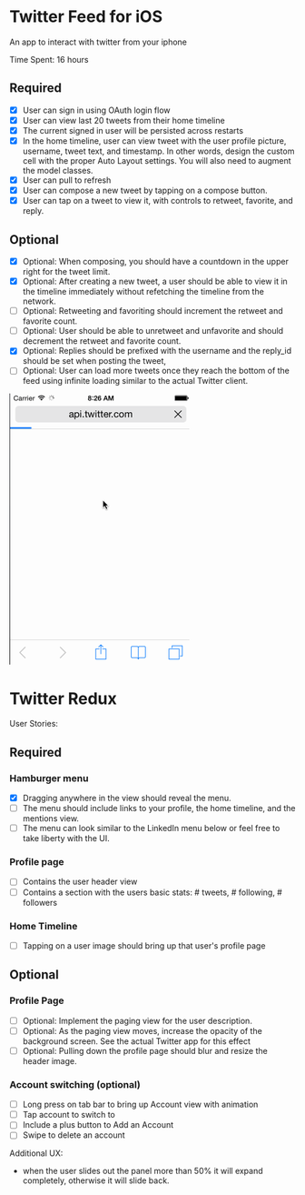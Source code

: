 # Twitter Feed for iOS

An app to interact with twitter from your iphone

Time Spent: 16 hours

## Required
* [x] User can sign in using OAuth login flow
* [x] User can view last 20 tweets from their home timeline
* [x] The current signed in user will be persisted across restarts
* [x] In the home timeline, user can view tweet with the user profile picture, username, tweet text, and timestamp.  In other words, design the custom cell with the proper Auto Layout settings.  You will also need to augment the model classes.
* [x] User can pull to refresh
* [x] User can compose a new tweet by tapping on a compose button.
* [x] User can tap on a tweet to view it, with controls to retweet, favorite, and reply.

## Optional
* [x] Optional: When composing, you should have a countdown in the upper right for the tweet limit.
* [x] Optional: After creating a new tweet, a user should be able to view it in the timeline immediately without refetching the timeline from the network.
* [ ] Optional: Retweeting and favoriting should increment the retweet and favorite count.
* [ ] Optional: User should be able to unretweet and unfavorite and should decrement the retweet and favorite count.
* [x] Optional: Replies should be prefixed with the username and the reply_id should be set when posting the tweet,
* [ ] Optional: User can load more tweets once they reach the bottom of the feed using infinite loading similar to the actual Twitter client.

![Video Walkthrough](twitter.gif)

# Twitter Redux

User Stories:

## Required
### Hamburger menu
* [x] Dragging anywhere in the view should reveal the menu.
* [ ] The menu should include links to your profile, the home timeline, and the mentions view.
* [ ] The menu can look similar to the LinkedIn menu below or feel free to take liberty with the UI.
### Profile page
* [ ] Contains the user header view
* [ ] Contains a section with the users basic stats: # tweets, # following, # followers
### Home Timeline
* [ ] Tapping on a user image should bring up that user's profile page

## Optional
### Profile Page
* [ ] Optional: Implement the paging view for the user description.
* [ ] Optional: As the paging view moves, increase the opacity of the background screen. See the actual Twitter app for this effect
* [ ] Optional: Pulling down the profile page should blur and resize the header image.
### Account switching (optional)
* [ ] Long press on tab bar to bring up Account view with animation
* [ ] Tap account to switch to
* [ ] Include a plus button to Add an Account
* [ ] Swipe to delete an account

Additional UX:
* when the user slides out the panel more than 50% it will expand completely, otherwise it will slide back.
